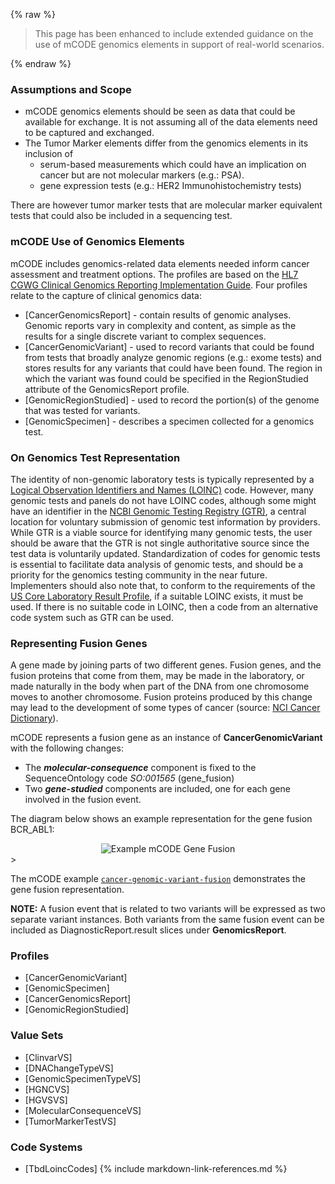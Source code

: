 {% raw %}
<blockquote class="stu-note">
<p>
This page has been enhanced to include extended guidance on the use of mCODE genomics elements in support of real-world scenarios.
</p>
</blockquote>
{% endraw %}

### Assumptions and Scope

* mCODE genomics elements should be seen as data that could be available for exchange. It is not assuming all of the data elements need to be captured and exchanged.
* The Tumor Marker elements differ from the genomics elements in its inclusion of
  * serum-based measurements which could have an implication on cancer but are not molecular markers (e.g.: PSA).
  * gene expression tests (e.g.: HER2 Immunohistochemistry tests)

There are however tumor marker tests that are molecular marker equivalent tests that could also be included in a sequencing test.

### mCODE Use of Genomics Elements

mCODE includes genomics-related data elements needed inform cancer assessment and treatment options. The profiles are based on the [HL7 CGWG Clinical Genomics Reporting Implementation Guide](http://hl7.org/fhir/uv/genomics-reporting/index.html). Four profiles relate to the capture of clinical genomics data:

* [CancerGenomicsReport] - contain results of genomic analyses. Genomic reports vary in complexity and content, as simple as the results for a single discrete variant to complex sequences.
* [CancerGenomicVariant] - used to record variants that could be found from tests that broadly analyze genomic regions (e.g.: exome tests) and stores results for any variants that could have been found. The region in which the variant was found could be specified in the RegionStudied attribute of the GenomicsReport profile.
* [GenomicRegionStudied] - used to record the portion(s) of the genome that was tested for variants.
* [GenomicSpecimen] - describes a specimen collected for a genomics test.

### On Genomics Test Representation

The identity of non-genomic laboratory tests is typically represented by a [Logical Observation Identifiers and Names (LOINC)](https://loinc.org/) code. However, many genomic tests and panels do not have LOINC codes, although some might have an identifier in the [NCBI Genomic Testing Registry (GTR)](https://www.ncbi.nlm.nih.gov/gtr/), a central location for voluntary submission of genomic test information by providers. While GTR is a viable source for identifying many genomic tests, the user should be aware that the GTR is not single authoritative source since the test data is voluntarily updated. Standardization of codes for genomic tests is essential to facilitate data analysis of genomic tests, and should be a priority for the genomics testing community in the near future. Implementers should also note that, to conform to the requirements of the [US Core Laboratory Result Profile](http://hl7.org/fhir/us/core/StructureDefinition-us-core-observation-lab.html), if a suitable LOINC exists, it must be used. If there is no suitable code in LOINC, then a code from an alternative code system such as GTR can be used.


### Representing Fusion Genes

A gene made by joining parts of two different genes. Fusion genes, and the fusion proteins that come from them, may be made in the laboratory, or made naturally in the body when part of the DNA from one chromosome moves to another chromosome. Fusion proteins produced by this change may lead to the development of some types of cancer (source: [NCI Cancer Dictionary](https://www.cancer.gov/publications/dictionaries/cancer-terms/def/fusion-gene)).

mCODE represents a fusion gene as an instance of **CancerGenomicVariant** with the following changes:

* The _**molecular-consequence**_ component is fixed to the SequenceOntology code _SO:001565_ (gene_fusion)
* Two _**gene-studied**_ components are included, one for each gene involved in the fusion event.

The diagram below shows an example representation for the gene fusion BCR_ABL1:


<div style="text-align: center;">
<img src="mCODE-gene-fusion.svg" alt="Example mCODE Gene Fusion" />
</div>>

The mCODE example [`cancer-genomic-variant-fusion`](Observation-cancer-genomic-variant-fusion.html) demonstrates the gene fusion representation.

**NOTE:** A fusion event that is related to two variants will be expressed as two separate variant instances. Both variants from the same fusion event can be included as DiagnosticReport.result slices under **GenomicsReport**.

### Profiles

* [CancerGenomicVariant]
* [GenomicSpecimen]
* [CancerGenomicsReport]
* [GenomicRegionStudied]

### Value  Sets

* [ClinvarVS]
* [DNAChangeTypeVS]
* [GenomicSpecimenTypeVS]
* [HGNCVS]
* [HGVSVS]
* [MolecularConsequenceVS]
* [TumorMarkerTestVS]

### Code Systems
* [TbdLoincCodes]
{% include markdown-link-references.md %}